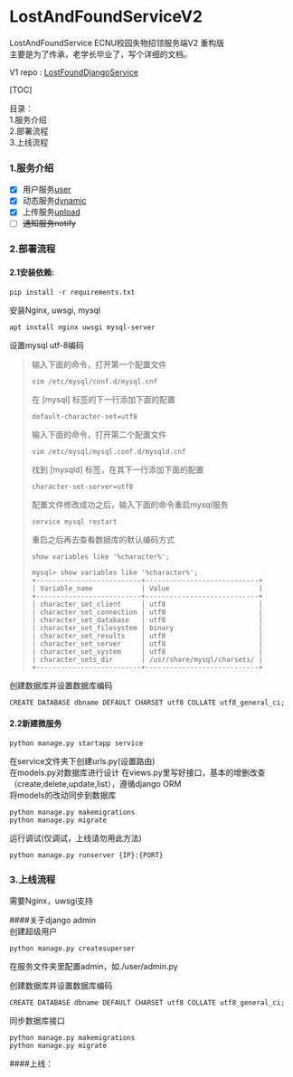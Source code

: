 # LostAndFoundServiceV2
LostAndFoundService ECNU校园失物招领服务端V2 重构版   
主要是为了传承，老学长毕业了，写个详细的文档。   

V1 repo : [LostFoundDjangoService](https://github.com/Above-The-Cloud/LostFoundDjangoService)

[TOC]   

目录：   
1.服务介绍   
2.部署流程   
3.上线流程   
   
### 1.服务介绍   
* [x] 用户服务[user](./user/README.md)   
* [x] 动态服务[dynamic](./dynamic/README.md)    
* [x] 上传服务[upload](./upload/README.md)   
* [ ] ~~通知服务notify~~   

### 2.部署流程
#### 2.1安装依赖: 
```
pip install -r requirements.txt
```

安装Nginx, uwsgi, mysql
```shell script
apt install nginx uwsgi mysql-server
```

设置mysql utf-8编码   
>输入下面的命令，打开第一个配置文件
>```
>vim /etc/mysql/conf.d/mysql.cnf
>```
>在 [mysql] 标签的下一行添加下面的配置
>```
>default-character-set=utf8
>```
>输入下面的命令，打开第二个配置文件
>```
>vim /etc/mysql/mysql.conf.d/mysqld.cnf
>```
>找到 [mysqld] 标签，在其下一行添加下面的配置
>```
>character-set-server=utf8
>```
>配置文件修改成功之后，输入下面的命令重启mysql服务
>```
>service mysql restart
>```
>重启之后再去查看数据库的默认编码方式
>```
>show variables like '%character%';
>```
>
>```
>mysql> show variables like '%character%';
>+--------------------------+----------------------------+
>| Variable_name            | Value                      |
>+--------------------------+----------------------------+
>| character_set_client     | utf8                       |
>| character_set_connection | utf8                       |
>| character_set_database   | utf8                       |
>| character_set_filesystem | binary                     |
>| character_set_results    | utf8                       |
>| character_set_server     | utf8                       |
>| character_set_system     | utf8                       |
>| character_sets_dir       | /usr/share/mysql/charsets/ |
>+--------------------------+----------------------------+
>```
创建数据库并设置数据库编码
```
CREATE DATABASE dbname DEFAULT CHARSET utf8 COLLATE utf8_general_ci;
```
#### 2.2新建微服务
```shell script
python manage.py startapp service
```
在service文件夹下创建urls.py(设置路由)   
在models.py对数据库进行设计
在views.py里写好接口，基本的增删改查（create,delete,update,list），遵循django ORM   
将models的改动同步到数据库   
```shell script
python manage.py makemigrations
python manage.py migrate
```
运行调试(仅调试，上线请勿用此方法)
```shell script
python manage.py runserver {IP}:{PORT}
```

### 3.上线流程
需要Nginx，uwsgi支持

####关于django admin   
创建超级用户
```shell script
python manage.py createsuperser
```
在服务文件夹里配置admin，如./user/admin.py

创建数据库并设置数据库编码
```
CREATE DATABASE dbname DEFAULT CHARSET utf8 COLLATE utf8_general_ci;
```

同步数据库接口
```shell script
python manage.py makemigrations
python manage.py migrate
```

####上线：
```shell script


```